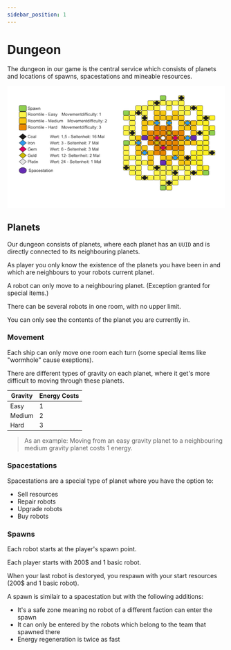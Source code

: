 ```yaml
---
sidebar_position: 1
---
```


# Dungeon

The dungeon in our game is the central service which consists of planets and locations of spawns, spacestations and mineable resources.

![Dungeon Example](/img/rules/dungeon_alpha_0.1.png)

## Planets

Our dungeon consists of planets, where each planet has an `UUID` and is directly connected to its neighbouring planets.

As player you only know the existence of the planets you have been in and which are neighbours to your robots current planet.

A robot can only move to a neighbouring planet. (Exception granted for special items.)

There can be several robots in one room, with no upper limit.

You can only see the contents of the planet you are currently in.

### Movement

Each ship can only move one room each turn (some special items like "wormhole" cause exeptions).

There are different types of gravity on each planet, where it get's more difficult to moving through these planets.

| Gravity | Energy Costs |
| ------- | ------------ |
| Easy    | 1            |
| Medium  | 2            |
| Hard    | 3            |

> As an example: Moving from an easy gravity planet to a neighbouring medium gravity planet costs 1 energy.

### Spacestations

Spacestations are a special type of planet where you have the option to:

- Sell resources
- Repair robots
- Upgrade robots
- Buy robots

### Spawns

Each robot starts at the player's spawn point.

Each player starts with 200$ and 1 basic robot.

When your last robot is destoryed, you respawn with your start resources (200$ and 1 basic robot).

A spawn is similair to a spacestation but with the following additions:

- It's a safe zone meaning no robot of a different faction can enter the spawn
- It can only be entered by the robots which belong to the team that spawned there
- Energy regeneration is twice as fast
